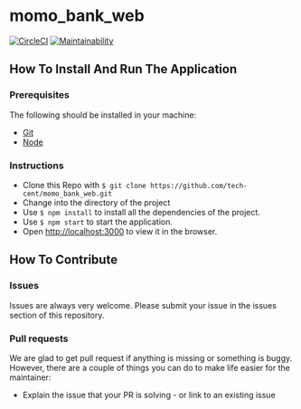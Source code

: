 # momo_bank_web

[![CircleCI](https://circleci.com/gh/tech-cent/momo_bank_web.svg?style=svg)](https://circleci.com/gh/tech-cent/momo_bank_web)
[![Maintainability](https://api.codeclimate.com/v1/badges/8b8e72ef924da97ede28/maintainability)](https://codeclimate.com/github/tech-cent/momo_bank_web/maintainability)
<!-- [![Test Coverage](https://api.codeclimate.com/v1/badges/8b8e72ef924da97ede28/test_coverage)](https://codeclimate.com/github/tech-cent/momo_bank_web/test_coverage) -->

## How To Install And Run The Application

### Prerequisites

The following should be installed in your machine:

- [Git](https://git-scm.com/downloads)
- [Node](https://nodejs.org/en/download)

### Instructions

- Clone this Repo with `$ git clone https://github.com/tech-cent/momo_bank_web.git`
- Change into the directory of the project
- Use `$ npm install` to install all the dependencies of the project.
- Use `$ npm start` to start the application.
- Open [http://localhost:3000](http://localhost:3000) to view it in the browser.

## How To Contribute

### Issues

Issues are always very welcome. Please submit your issue in the issues section of this repository.

### Pull requests

We are glad to get pull request if anything is missing or something is buggy. However, there are a couple of things you can do to make life easier for the maintainer:

- Explain the issue that your PR is solving - or link to an existing issue
